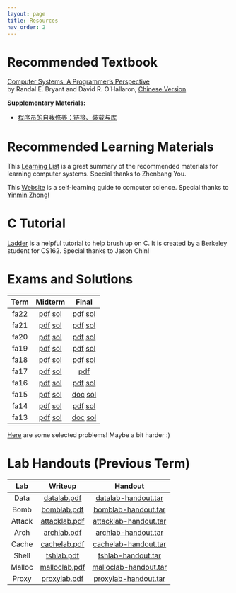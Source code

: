 ```yaml
---
layout: page
title: Resources
nav_order: 2
---
```


# Recommended Textbook

[Computer Systems: A Programmer’s Perspective](/ics-fa24/assets/CSAPP-第三版-英文版.pdf)  
by Randal E. Bryant and David R. O’Hallaron, [Chinese Version](/ics-fa24/assets/深入理解计算机系统（原书第3版）.pdf)

**Supplementary Materials:**

- [程序员的自我修养：链接、装载与库](https://awesome-programming-books.github.io/others/%E7%A8%8B%E5%BA%8F%E5%91%98%E7%9A%84%E8%87%AA%E6%88%91%E4%BF%AE%E5%85%BB%EF%BC%9A%E9%93%BE%E6%8E%A5%E3%80%81%E8%A3%85%E8%BD%BD%E4%B8%8E%E5%BA%93.pdf)

# Recommended Learning Materials

This [Learning List](/ics-fa24/assets/Computer_Systems_Learning_Resources.pdf) is a great summary of the recommended materials for learning computer systems. Special thanks to Zhenbang You.

This [Website](https://csdiy.wiki/) is a self-learning guide to computer science. Special thanks to [Yinmin Zhong](https://yinminzhong.com/)!

# C Tutorial

[Ladder](https://cs162.org/ladder/) is a helpful tutorial to help brush up on C. It is created by a Berkeley student for CS162. Special thanks to Jason Chin!

# Exams and Solutions

| Term | Midterm | Final |
| :--: | :-----: | :---: |
| fa22 | [pdf](/ics-fa24/assets/exam/pdf/2022期中.pdf) [sol](/ics-fa24/assets/exam/sol/2022期中.pdf) | [pdf](/ics-fa24/assets/exam/pdf/22期末.pdf) [sol](/ics-fa24/assets/exam/sol/22期末答案.docx) |
| fa21 | [pdf](/ics-fa24/assets/exam/pdf/2021期中.pdf) [sol](/ics-fa24/assets/exam/sol/2021期中.pdf) | [pdf](/ics-fa24/assets/exam/pdf/21期末.pdf) [sol](/ics-fa24/assets/exam/sol/2021期末.zip) |
| fa20 | [pdf](/ics-fa24/assets/exam/pdf/2020期中.pdf) [sol](/ics-fa24/assets/exam/sol/2020期中.pdf) | [pdf](/ics-fa24/assets/exam/pdf/20期末.pdf) [sol](/ics-fa24/assets/exam/sol/2019-20final_answer.pdf) |
| fa19 | [pdf](/ics-fa24/assets/exam/pdf/2019期中.pdf) [sol](/ics-fa24/assets/exam/sol/2019期中.pdf) | [pdf](/ics-fa24/assets/exam/pdf/19期末.pdf) [sol](/ics-fa24/assets/exam/sol/2019-20final_answer.pdf) |
| fa18 | [pdf](/ics-fa24/assets/exam/pdf/2018期中.pdf) [sol](/ics-fa24/assets/exam/sol/2018期中.pdf) | [pdf](/ics-fa24/assets/exam/pdf/18期末.pdf) [sol](/ics-fa24/assets/exam/sol/2018期末.pdf) |
| fa17 | [pdf](/ics-fa24/assets/exam/pdf/2017期中.pdf) [sol](/ics-fa24/assets/exam/sol/2017期中.pdf) | [pdf](/ics-fa24/assets/exam/pdf/17期末.pdf) |
| fa16 | [pdf](/ics-fa24/assets/exam/pdf/2016期中.pdf) [sol](/ics-fa24/assets/exam/sol/2016期中.pdf) | [pdf](/ics-fa24/assets/exam/pdf/16期末.pdf) [sol](/ics-fa24/assets/exam/sol/2016期末.pdf) |
| fa15 | [pdf](/ics-fa24/assets/exam/pdf/2015期中.pdf) [sol](/ics-fa24/assets/exam/sol/2015期中.pdf) | [doc](/ics-fa24/assets/exam/pdf/15期末.docx) [sol](/ics-fa24/assets/exam/sol/2015期末.pdf) |
| fa14 | [pdf](/ics-fa24/assets/exam/pdf/2014期中.pdf) [sol](/ics-fa24/assets/exam/sol/2014期中.docx) | [pdf](/ics-fa24/assets/exam/pdf/14期末.pdf) [sol](/ics-fa24/assets/exam/sol/2014期末.pdf) |
| fa13 | [pdf](/ics-fa24/assets/exam/pdf/2013期中.pdf) [sol](/ics-fa24/assets/exam/sol/2013期中.docx) | [doc](/ics-fa24/assets/exam/pdf/13期末.docx) [sol](/ics-fa24/assets/exam/sol/2013期末.pdf) |

[Here](https://github.com/pare1lel/ics-fa24/tree/main/assets/exercise) are some selected problems! Maybe a bit harder :)

# Lab Handouts (Previous Term)

| Lab  | Writeup | Handout |
| :--: | :-----: | :-----: |
| Data | [datalab.pdf](/ics-fa24/assets/lab/datalab.pdf) | [datalab-handout.tar](/ics-fa24/assets/lab/datalab-handout.tar) |
| Bomb | [bomblab.pdf](/ics-fa24/assets/lab/bomblab.pdf) | [bomblab-handout.tar](/ics-fa24/assets/lab/bomblab-handout.tar) |
| Attack | [attacklab.pdf](/ics-fa24/assets/lab/attacklab.pdf) | [attacklab-handout.tar](/ics-fa24/assets/lab/attacklab-handout.tar) |
| Arch | [archlab.pdf](/ics-fa24/assets/lab/archlab.pdf) | [archlab-handout.tar](/ics-fa24/assets/lab/archlab-handout.tar) |
| Cache | [cachelab.pdf](/ics-fa24/assets/lab/cachelab.pdf) | [cachelab-handout.tar](/ics-fa24/assets/lab/cachelab-handout.tar) |
| Shell | [tshlab.pdf](/ics-fa24/assets/lab/tshlab.pdf) | [tshlab-handout.tar](/ics-fa24/assets/lab/tshlab-handout.tar) |
| Malloc | [malloclab.pdf](/ics-fa24/assets/lab/malloclab.pdf) | [malloclab-handout.tar](/ics-fa24/assets/lab/malloclab-handout.tar) |
| Proxy | [proxylab.pdf](/ics-fa24/assets/lab/proxylab.pdf) | [proxylab-handout.tar](/ics-fa24/assets/lab/proxylab-handout.tar) |